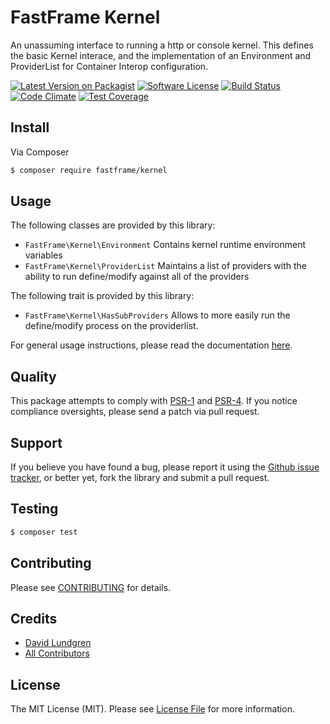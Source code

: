 # FastFrame Kernel

An unassuming interface to running a http or console kernel. This defines
the basic Kernel interace, and the implementation of an Environment and 
ProviderList for Container Interop configuration.

[![Latest Version on Packagist](https://img.shields.io/packagist/v/fastframe/kernel.svg?style=flat-square)](https://packagist.org/packages/fastframe/kernel)
[![Software License](https://img.shields.io/badge/license-MIT-brightgreen.svg?style=flat-square)](LICENSE.md)
[![Build Status](https://img.shields.io/travis/fastframe/kernel/master.svg?style=flat-square)](https://travis-ci.org/fastframe/kernel)
[![Code Climate](https://codeclimate.com/github/fastframe/kernel/badges/gpa.svg)](https://codeclimate.com/github/fastframe/kernel)
[![Test Coverage](https://codeclimate.com/github/fastframe/kernel/badges/coverage.svg)](https://codeclimate.com/github/fastframe/kernel/coverage)

## Install

Via Composer
```sh
$ composer require fastframe/kernel
```

## Usage

The following classes are provided by this library:

  * `FastFrame\Kernel\Environment` Contains kernel runtime environment variables
  * `FastFrame\Kernel\ProviderList` Maintains a list of providers with the ability to run define/modify against all of the providers

The following trait is provided by this library:
  * `FastFrame\Kernel\HasSubProviders` Allows to more easily run the define/modify process on the providerlist.

For general usage instructions, please read the documentation [here](./docs/index.md).

## Quality

This package attempts to comply with [PSR-1][] and [PSR-4][]. If
you notice compliance oversights, please send a patch via pull request.

## Support

If you believe you have found a bug, please report it using the [Github issue tracker](https://github.com/fastframe/utility/issues),
or better yet, fork the library and submit a pull request.

## Testing

```sh
$ composer test
```

## Contributing

Please see [CONTRIBUTING](CONTRIBUTING.md) for details.

## Credits

- [David Lundgren](https://github.com/dlundgren)
- [All Contributors](../../contributors)

## License
The MIT License (MIT). Please see [License File](LICENSE.md) for more information.

[PSR-1]: https://github.com/php-fig/fig-standards/blob/master/accepted/PSR-1-basic-coding-standard.md
[PSR-4]: https://github.com/php-fig/fig-standards/blob/master/accepted/PSR-4-autoloader.md